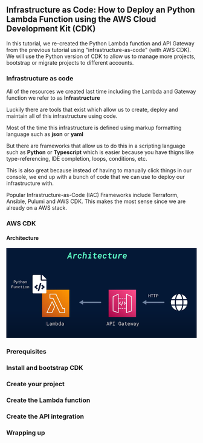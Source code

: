 ## Infrastructure as Code: How to Deploy an Python Lambda Function using the AWS Cloud Development Kit (CDK)

In this tutorial, we re-created the Python Lambda function and API Gateway from the previous tutorial using "infrastructure-as-code" (with AWS CDK). We will use the Python version of CDK to allow us to manage more projects, bootstrap or migrate projects to different accounts.

### Infrastructure as code

All of the resources we created last time including the Lambda and Gateway function we refer to as **Infrastructure** 

Luckily there are tools that exist which allow us to create, deploy and maintain all of this infrastructure using code.

Most of the time this infrastructure is defined using markup formatting language such as **json** or **yaml**

But there are frameworks that allow us to do this in a scripting language such as **Python** or **Typescript** which is easier because you have thigns like type-referencing, IDE completion, loops, conditions, etc. 

This is also great because instead of having to manually click things in our console, we end up with a bunch of code that we can use to deploy our infrastructure with.

Popular Infrastructure-as-Code (IAC) Frameworks include Terraform, Ansible, Pulumi and AWS CDK. This makes the most sense since we are already on a AWS stack.

### AWS CDK

#### Architecture

<img width=600 class="Architecture" src="https://github.com/markbuckle/AWS-Python-Deploy/blob/main/Architecture.png?raw=true">

###  Prerequisites

### Install and bootstrap CDK

### Create your project

### Create the Lambda function

### Create the API integration

### Wrapping up
